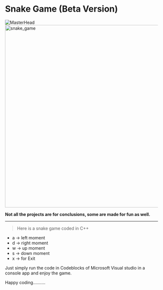 # Snake Game (Beta Version)

![MasterHead ](https://github.com/KharbandaBhavy/Snake_Game_Beta_Version/blob/08f830661ccf9a1398d766b0784184d553e6a7ee/snake_game.png)
<img align="center" alt="snake_game" width="600" src="https://github.com/KharbandaBhavy/Snake_Game_Beta_Version/blob/08f830661ccf9a1398d766b0784184d553e6a7ee/snake_game.png">

**Not all the projects are for conclusions, some are made for fun as well.**

---
> Here is a snake game coded in C++
* a -> left moment
* d -> right moment
* w -> up moment
* s -> down moment
* x -> for Exit

Just simply run the code in Codeblocks of Microsoft Visual studio in a console app and enjoy the game.

Happy coding..........
